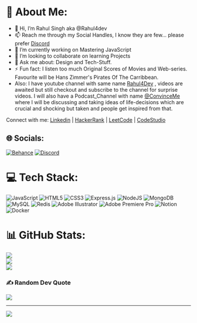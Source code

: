 # 💫 About Me:
- 👋 Hi, I’m Rahul Singh aka @Rahul4dev
- 📫 Reach me through my Social Handles, I know they are few... please prefer  [Discord](https://discord.gg/Rahul4dev#0447)
- 🔭 I’m currently working on Mastering JavaScript
- 👯 I’m looking to collaborate on learning Projects
- 💬 Ask me about: Design and Tech-Stuff.
- ⚡ Fun fact: I listen too much Original Scores of Movies and Web-series. Favourite will be Hans Zimmer's Pirates Of The Carribbean.
- Also: I have youtube channel with same name [Rahul4Dev](https://www.youtube.com/@Rahul4dev) , videos are awaited but still checkout and subscribe to the channel for surprise videos. I will also have a Podcast_Channel with name [@ConvinceMe]() where I will be discussing and taking ideas of life-decisions which are crucial and shocking but taken and people get inspired from that.

Connect with me:
[Linkedin](https://www.linkedin.com/in/rahul-singh-840714254) | [HackerRank]() | [LeetCode]() | [CodeStudio]()

## 🌐 Socials:
[![Behance](https://img.shields.io/badge/Behance-1769ff?logo=behance&logoColor=white)](https://behance.net/rahulsingh430) [![Discord](https://img.shields.io/badge/Discord-%237289DA.svg?logo=discord&logoColor=white)](htttps://discord.gg/Rahul4dev#0447) 

# 💻 Tech Stack:
![JavaScript](https://img.shields.io/badge/javascript-%23323330.svg?style=plastic&logo=javascript&logoColor=%23F7DF1E) ![HTML5](https://img.shields.io/badge/html5-%23E34F26.svg?style=plastic&logo=html5&logoColor=white) ![CSS3](https://img.shields.io/badge/css3-%231572B6.svg?style=plastic&logo=css3&logoColor=white) ![Express.js](https://img.shields.io/badge/express.js-%23404d59.svg?style=plastic&logo=express&logoColor=%2361DAFB) ![NodeJS](https://img.shields.io/badge/node.js-6DA55F?style=plastic&logo=node.js&logoColor=white) ![MongoDB](https://img.shields.io/badge/MongoDB-%234ea94b.svg?style=plastic&logo=mongodb&logoColor=white) ![MySQL](https://img.shields.io/badge/mysql-%2300f.svg?style=plastic&logo=mysql&logoColor=white) ![Redis](https://img.shields.io/badge/redis-%23DD0031.svg?style=plastic&logo=redis&logoColor=white) ![Adobe Illustrator](https://img.shields.io/badge/adobeillustrator-%23FF9A00.svg?style=plastic&logo=adobeillustrator&logoColor=white) ![Adobe Premiere Pro](https://img.shields.io/badge/Adobe%20Premiere%20Pro-9999FF.svg?style=plastic&logo=Adobe%20Premiere%20Pro&logoColor=white) ![Notion](https://img.shields.io/badge/Notion-%23000000.svg?style=plastic&logo=notion&logoColor=white) ![Docker](https://img.shields.io/badge/docker-%230db7ed.svg?style=plastic&logo=docker&logoColor=white)
# 📊 GitHub Stats:
![](https://github-readme-stats.vercel.app/api?username=Rahul4dev&theme=dark&hide_border=false&include_all_commits=false&count_private=false)<br/>
![](https://github-readme-streak-stats.herokuapp.com/?user=Rahul4dev&theme=dark&hide_border=false)<br/>
![](https://github-readme-stats.vercel.app/api/top-langs/?username=Rahul4dev&theme=dark&hide_border=false&include_all_commits=false&count_private=false&layout=compact)

### ✍️ Random Dev Quote
![](https://quotes-github-readme.vercel.app/api?type=horizontal&theme=radical)



---
[![](https://visitcount.itsvg.in/api?id=Rahul4dev&icon=0&color=3)](https://visitcount.itsvg.in)
